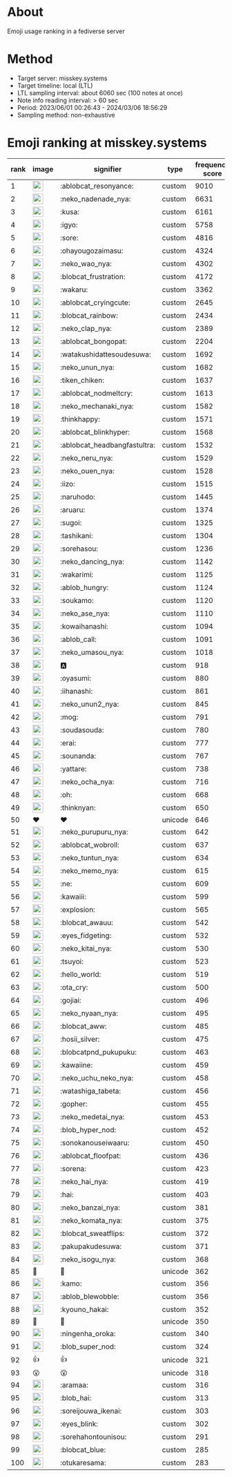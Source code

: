 # About
Emoji usage ranking in a fediverse server

# Method
- Target server: misskey.systems
- Target timeline: local (LTL)
- LTL sampling interval: about 6060 sec (100 notes at once)
- Note info reading interval: > 60 sec
- Period: 2023/06/01 00:26:43 - 2024/03/06 18:56:29 
- Sampling method: non-exhaustive

# Emoji ranking at misskey.systems

|rank|image|signifier|type|frequency score|
|----|----|----|----|----|
|1|<img height="24" src="https://misskey.systems/emoji/ablobcat_resonyance.webp">|:ablobcat_resonyance:|custom|9010|
|2|<img height="24" src="https://misskey.systems/emoji/neko_nadenade_nya.webp">|:neko_nadenade_nya:|custom|6631|
|3|<img height="24" src="https://misskey.systems/emoji/kusa.webp">|:kusa:|custom|6161|
|4|<img height="24" src="https://misskey.systems/emoji/igyo.webp">|:igyo:|custom|5758|
|5|<img height="24" src="https://misskey.systems/emoji/sore.webp">|:sore:|custom|4816|
|6|<img height="24" src="https://misskey.systems/emoji/ohayougozaimasu.webp">|:ohayougozaimasu:|custom|4324|
|7|<img height="24" src="https://misskey.systems/emoji/neko_wao_nya.webp">|:neko_wao_nya:|custom|4302|
|8|<img height="24" src="https://misskey.systems/emoji/blobcat_frustration.webp">|:blobcat_frustration:|custom|4172|
|9|<img height="24" src="https://misskey.systems/emoji/wakaru.webp">|:wakaru:|custom|3362|
|10|<img height="24" src="https://misskey.systems/emoji/ablobcat_cryingcute.webp">|:ablobcat_cryingcute:|custom|2645|
|11|<img height="24" src="https://misskey.systems/emoji/blobcat_rainbow.webp">|:blobcat_rainbow:|custom|2434|
|12|<img height="24" src="https://misskey.systems/emoji/neko_clap_nya.webp">|:neko_clap_nya:|custom|2389|
|13|<img height="24" src="https://misskey.systems/emoji/ablobcat_bongopat.webp">|:ablobcat_bongopat:|custom|2204|
|14|<img height="24" src="https://misskey.systems/emoji/watakushidattesoudesuwa.webp">|:watakushidattesoudesuwa:|custom|1692|
|15|<img height="24" src="https://misskey.systems/emoji/neko_unun_nya.webp">|:neko_unun_nya:|custom|1682|
|16|<img height="24" src="https://misskey.systems/emoji/tiken_chiken.webp">|:tiken_chiken:|custom|1637|
|17|<img height="24" src="https://misskey.systems/emoji/ablobcat_nodmeltcry.webp">|:ablobcat_nodmeltcry:|custom|1613|
|18|<img height="24" src="https://misskey.systems/emoji/neko_mechanaki_nya.webp">|:neko_mechanaki_nya:|custom|1582|
|19|<img height="24" src="https://misskey.systems/emoji/thinkhappy.webp">|:thinkhappy:|custom|1571|
|20|<img height="24" src="https://misskey.systems/emoji/ablobcat_blinkhyper.webp">|:ablobcat_blinkhyper:|custom|1568|
|21|<img height="24" src="https://misskey.systems/emoji/ablobcat_headbangfastultra.webp">|:ablobcat_headbangfastultra:|custom|1532|
|22|<img height="24" src="https://misskey.systems/emoji/neko_neru_nya.webp">|:neko_neru_nya:|custom|1529|
|23|<img height="24" src="https://misskey.systems/emoji/neko_ouen_nya.webp">|:neko_ouen_nya:|custom|1528|
|24|<img height="24" src="https://misskey.systems/emoji/iizo.webp">|:iizo:|custom|1515|
|25|<img height="24" src="https://misskey.systems/emoji/naruhodo.webp">|:naruhodo:|custom|1445|
|26|<img height="24" src="https://misskey.systems/emoji/aruaru.webp">|:aruaru:|custom|1374|
|27|<img height="24" src="https://misskey.systems/emoji/sugoi.webp">|:sugoi:|custom|1325|
|28|<img height="24" src="https://misskey.systems/emoji/tashikani.webp">|:tashikani:|custom|1304|
|29|<img height="24" src="https://misskey.systems/emoji/sorehasou.webp">|:sorehasou:|custom|1236|
|30|<img height="24" src="https://misskey.systems/emoji/neko_dancing_nya.webp">|:neko_dancing_nya:|custom|1142|
|31|<img height="24" src="https://misskey.systems/emoji/wakarimi.webp">|:wakarimi:|custom|1125|
|32|<img height="24" src="https://misskey.systems/emoji/ablob_hungry.webp">|:ablob_hungry:|custom|1124|
|33|<img height="24" src="https://misskey.systems/emoji/soukamo.webp">|:soukamo:|custom|1120|
|34|<img height="24" src="https://misskey.systems/emoji/neko_ase_nya.webp">|:neko_ase_nya:|custom|1110|
|35|<img height="24" src="https://misskey.systems/emoji/kowaihanashi.webp">|:kowaihanashi:|custom|1094|
|36|<img height="24" src="https://misskey.systems/emoji/ablob_call.webp">|:ablob_call:|custom|1091|
|37|<img height="24" src="https://misskey.systems/emoji/neko_umasou_nya.webp">|:neko_umasou_nya:|custom|1018|
|38|<img height="24" src="https://misskey.systems/emoji/a.webp">|:a:|custom|918|
|39|<img height="24" src="https://misskey.systems/emoji/oyasumi.webp">|:oyasumi:|custom|880|
|40|<img height="24" src="https://misskey.systems/emoji/iihanashi.webp">|:iihanashi:|custom|861|
|41|<img height="24" src="https://misskey.systems/emoji/neko_unun2_nya.webp">|:neko_unun2_nya:|custom|845|
|42|<img height="24" src="https://misskey.systems/emoji/mog.webp">|:mog:|custom|791|
|43|<img height="24" src="https://misskey.systems/emoji/soudasouda.webp">|:soudasouda:|custom|780|
|44|<img height="24" src="https://misskey.systems/emoji/erai.webp">|:erai:|custom|777|
|45|<img height="24" src="https://misskey.systems/emoji/sounanda.webp">|:sounanda:|custom|767|
|46|<img height="24" src="https://misskey.systems/emoji/yattare.webp">|:yattare:|custom|738|
|47|<img height="24" src="https://misskey.systems/emoji/neko_ocha_nya.webp">|:neko_ocha_nya:|custom|716|
|48|<img height="24" src="https://misskey.systems/emoji/oh.webp">|:oh:|custom|668|
|49|<img height="24" src="https://misskey.systems/emoji/thinknyan.webp">|:thinknyan:|custom|650|
|50|❤|❤|unicode|646|
|51|<img height="24" src="https://misskey.systems/emoji/neko_purupuru_nya.webp">|:neko_purupuru_nya:|custom|642|
|52|<img height="24" src="https://misskey.systems/emoji/ablobcat_wobroll.webp">|:ablobcat_wobroll:|custom|637|
|53|<img height="24" src="https://misskey.systems/emoji/neko_tuntun_nya.webp">|:neko_tuntun_nya:|custom|634|
|54|<img height="24" src="https://misskey.systems/emoji/neko_memo_nya.webp">|:neko_memo_nya:|custom|615|
|55|<img height="24" src="https://misskey.systems/emoji/ne.webp">|:ne:|custom|609|
|56|<img height="24" src="https://misskey.systems/emoji/kawaiii.webp">|:kawaiii:|custom|599|
|57|<img height="24" src="https://misskey.systems/emoji/explosion.webp">|:explosion:|custom|565|
|58|<img height="24" src="https://misskey.systems/emoji/blobcat_awauu.webp">|:blobcat_awauu:|custom|542|
|59|<img height="24" src="https://misskey.systems/emoji/eyes_fidgeting.webp">|:eyes_fidgeting:|custom|532|
|60|<img height="24" src="https://misskey.systems/emoji/neko_kitai_nya.webp">|:neko_kitai_nya:|custom|530|
|61|<img height="24" src="https://misskey.systems/emoji/tsuyoi.webp">|:tsuyoi:|custom|523|
|62|<img height="24" src="https://misskey.systems/emoji/hello_world.webp">|:hello_world:|custom|519|
|63|<img height="24" src="https://misskey.systems/emoji/ota_cry.webp">|:ota_cry:|custom|500|
|64|<img height="24" src="https://misskey.systems/emoji/gojiai.webp">|:gojiai:|custom|496|
|65|<img height="24" src="https://misskey.systems/emoji/neko_nyaan_nya.webp">|:neko_nyaan_nya:|custom|495|
|66|<img height="24" src="https://misskey.systems/emoji/blobcat_aww.webp">|:blobcat_aww:|custom|485|
|67|<img height="24" src="https://misskey.systems/emoji/hosii_silver.webp">|:hosii_silver:|custom|475|
|68|<img height="24" src="https://misskey.systems/emoji/blobcatpnd_pukupuku.webp">|:blobcatpnd_pukupuku:|custom|463|
|69|<img height="24" src="https://misskey.systems/emoji/kawaiine.webp">|:kawaiine:|custom|459|
|70|<img height="24" src="https://misskey.systems/emoji/neko_uchu_neko_nya.webp">|:neko_uchu_neko_nya:|custom|458|
|71|<img height="24" src="https://misskey.systems/emoji/watashiga_tabeta.webp">|:watashiga_tabeta:|custom|456|
|72|<img height="24" src="https://misskey.systems/emoji/gopher.webp">|:gopher:|custom|455|
|73|<img height="24" src="https://misskey.systems/emoji/neko_medetai_nya.webp">|:neko_medetai_nya:|custom|453|
|74|<img height="24" src="https://misskey.systems/emoji/blob_hyper_nod.webp">|:blob_hyper_nod:|custom|452|
|75|<img height="24" src="https://misskey.systems/emoji/sonokanouseiwaaru.webp">|:sonokanouseiwaaru:|custom|450|
|76|<img height="24" src="https://misskey.systems/emoji/ablobcat_floofpat.webp">|:ablobcat_floofpat:|custom|436|
|77|<img height="24" src="https://misskey.systems/emoji/sorena.webp">|:sorena:|custom|423|
|78|<img height="24" src="https://misskey.systems/emoji/neko_hai_nya.webp">|:neko_hai_nya:|custom|419|
|79|<img height="24" src="https://misskey.systems/emoji/hai.webp">|:hai:|custom|403|
|80|<img height="24" src="https://misskey.systems/emoji/neko_banzai_nya.webp">|:neko_banzai_nya:|custom|381|
|81|<img height="24" src="https://misskey.systems/emoji/neko_komata_nya.webp">|:neko_komata_nya:|custom|375|
|82|<img height="24" src="https://misskey.systems/emoji/blobcat_sweatflips.webp">|:blobcat_sweatflips:|custom|372|
|83|<img height="24" src="https://misskey.systems/emoji/pakupakudesuwa.webp">|:pakupakudesuwa:|custom|371|
|84|<img height="24" src="https://misskey.systems/emoji/neko_isogu_nya.webp">|:neko_isogu_nya:|custom|368|
|85|🎉|🎉|unicode|362|
|86|<img height="24" src="https://misskey.systems/emoji/kamo.webp">|:kamo:|custom|356|
|87|<img height="24" src="https://misskey.systems/emoji/ablob_blewobble.webp">|:ablob_blewobble:|custom|356|
|88|<img height="24" src="https://misskey.systems/emoji/kyouno_hakai.webp">|:kyouno_hakai:|custom|352|
|89|🍗|🍗|unicode|350|
|90|<img height="24" src="https://misskey.systems/emoji/ningenha_oroka.webp">|:ningenha_oroka:|custom|340|
|91|<img height="24" src="https://misskey.systems/emoji/blob_super_nod.webp">|:blob_super_nod:|custom|324|
|92|👍|👍|unicode|321|
|93|😮|😮|unicode|318|
|94|<img height="24" src="https://misskey.systems/emoji/aramaa.webp">|:aramaa:|custom|316|
|95|<img height="24" src="https://misskey.systems/emoji/blob_hai.webp">|:blob_hai:|custom|313|
|96|<img height="24" src="https://misskey.systems/emoji/soreijouwa_ikenai.webp">|:soreijouwa_ikenai:|custom|303|
|97|<img height="24" src="https://misskey.systems/emoji/eyes_blink.webp">|:eyes_blink:|custom|302|
|98|<img height="24" src="https://misskey.systems/emoji/sorehahontounisou.webp">|:sorehahontounisou:|custom|291|
|99|<img height="24" src="https://misskey.systems/emoji/blobcat_blue.webp">|:blobcat_blue:|custom|285|
|100|<img height="24" src="https://misskey.systems/emoji/otukaresama.webp">|:otukaresama:|custom|283|
